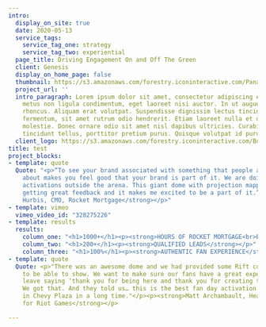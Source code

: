```yaml
---
intro:
  display_on_site: true
  date: 2020-05-13
  service_tags:
    service_tag_one: strategy
    service_tag_two: experiential
  page_title: Driving Engagement On and Off The Green
  client: Genesis
  display_on_home_page: false
  thumbnail: https://s3.amazonaws.com/forestry.iconinteractive.com/Panasonic.007.jpeg
  project_url: ''
  intro_paragraph: Lorem ipsum dolor sit amet, consectetur adipiscing elit. Nunc posuere
    metus non ligula condimentum, eget laoreet nisi auctor. In ut augue a mauris tempus
    rhoncus. Aliquam erat volutpat. Suspendisse dignissim lectus tincidunt tortor
    fermentum, sit amet rutrum odio hendrerit. Etiam laoreet nulla et diam sollicitudin
    molestie. Donec ornare odio sit amet nisl dapibus ultricies. Curabitur dignissim
    tincidunt tellus, porttitor pretium purus. Quisque volutpat id purus dapibus tempus.
  client_logo: https://s3.amazonaws.com/forestry.iconinteractive.com/Bose.png
title: test
project_blocks:
- template: quote
  Quote: "<p>“To see your brand associated with something that people are so excited
    about makes you feel good that your brand is part of it. We are doing really amazing
    activations outside the arena. This giant dome with projection mapping. We are
    getting great feedback and it makes me excited to be a part of it.”</p><p><strong>Casey
    Hurbis, CMO, Rocket Mortgage</strong></p>"
- template: vimeo
  vimeo_video_id: "328275226"
- template: results
  results:
    column_one: "<h1>1000+</h1><p><strong>HOURS OF ROCKET MORTGAGE<br>BRANDED CONTENT</strong></p>"
    column_two: "<h1>200+</h1><p><strong>QUALIFIED LEADS</strong></p>"
    column_three: "<h1>100%</h1><p><strong>AUTHENTIC FAN EXPERIENCE</strong></p>"
- template: quote
  Quote: <p>"There was an awesome dome and we had provided some Rift content for them
    to be able to show. We want to make sure our fans have a great experience and
    leave saying ‘thank you for being here and thank you for creating this experience.’
    We got that. And they told us… this is the best fan day activation we have seen
    in Chevy Plaza in a long time."</p><p><strong>Matt Archambault, Head of NA Partnerships
    for Riot Games</strong></p>

---
```

